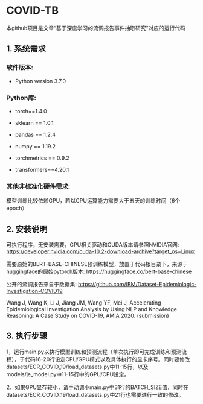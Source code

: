 # COVID-TB
本github项目是文章“基于深度学习的流调报告事件抽取研究”对应的运行代码

## 1. 系统需求

### 软件版本:

+ Python version 3.7.0 

### Python库:
+ torch==1.4.0

+ sklearn == 1.0.1

+ pandas == 1.2.4

+ numpy == 1.19.2

+ torchmetrics == 0.9.2

+ transformers==4.20.1

### 其他非标准化硬件需求:
模型训练比较依赖GPU，若以CPU运算能力需要大于五天的训练时间（6个epoch）

## 2. 安装说明
可执行程序，无安装需要，GPU相关驱动和CUDA版本请参照NVIDIA官网: https://developer.nvidia.com/cuda-10.2-download-archive?target_os=Linux

需要原始的BERT-BASE-CHINESE预训练模型，放置于代码根目录下，来源于huggingface的原始pytorch版本: https://huggingface.co/bert-base-chinese

公开的流调报告来自于数据集: https://github.com/IBM/Dataset-Epidemiologic-Investigation-COVID19

Wang J, Wang K, Li J, Jiang JM, Wang YF, Mei J, Accelerating Epidemiological Investigation Analysis by Using NLP and Knowledge Reasoning: A Case Study on COVID-19, AMIA 2020. (submission)

## 3. 执行步骤
1，运行main.py以执行模型训练和预测流程（单次执行即可完成训练和预测流程），于代码16-20行设定CPU/GPU模式以及具体执行的显卡序号。同时要修改datasets/ECR_COVID_19/load_datasets.py中11-15行，以及models/je_model.py中11-15行中的GPU/CPU设定。

2，如果GPU显存较小，请手动调小main.py中31行的BATCH_SIZE值，同时在datasets/ECR_COVID_19/load_datasets.py中21行也需要进行一致的修改。
